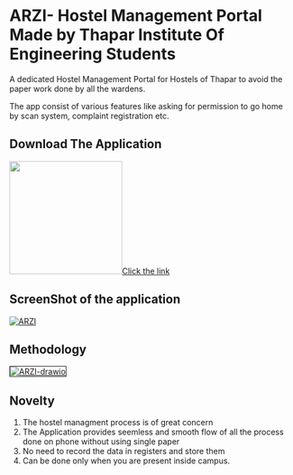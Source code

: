 # ARZI- Hostel Management Portal Made by Thapar Institute Of Engineering Students

A dedicated Hostel Management Portal for Hostels of Thapar to avoid the paper work done by all the wardens.

The app consist of various features like asking for permission to go home by scan system, complaint registration etc.

## Download The Application
<a href="https://drive.google.com/file/d/1bCj0DfREyoIaMbxPvo1JHSEWq9raZ6yx/view?usp=sharing"><img src="https://playerzon.com/asset/download.png" width="200"></img>Click the link</a>

## ScreenShot of the application
<a href="https://ibb.co/545zf1V"><img src="https://i.ibb.co/vqJrKc8/ARZI.png" alt="ARZI" border="0"></a>
## Methodology
<a href="https://ibb.co/BnHW7WD"><img src="https://i.ibb.co/bbjwywh/ARZI-drawio.png" alt="ARZI-drawio" border="1"></a>
## Novelty
1. The hostel managment process is of great concern
2. The Application provides seemless and smooth flow of all the process done on phone without using single paper
3. No need to record the data in registers and store them
4. Can be done only when you are present inside campus.

